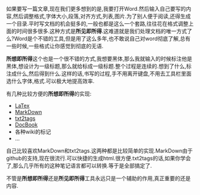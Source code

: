 
如果要写一篇文章,现在我们更多想到的是,我要打开Word.然后输入自己要写的内容,然后调整格式,字体大小,段落,对齐方式,列表,图片.为了别人便于阅读,还得生成一个目录.平时写文档的机会挺多的,一般也都是这么一个套路,往往花在格式调整上面的时间很多很多.这种方式是**所见即所得**.这难道就是我们处理文档的唯一方式了么?Word是个不错的工具,但是用了这么多年,也不敢说自己对word彻底了解,总有一些时候,一些格式让你感觉到彻底的无语.

**所想即所得**这个也是一个很不错的方式,我想要黑体,那么我就输入的时候标注他是黑体,想设计为一级标题,那么就给标成一级标题.整个过程是连续的.想到了什么,标注成什么,然后得到什么.这样的话,书写的过程,手不用离开键盘,不用去工具栏里面选什么字体,格式.可以极大地提高效率.

有几种比较方便的**所想即所得**的实现:

*   [LaTex][1]
*   [MarkDown][2]
*   [txt2tags][3]
*   [DocBook][4]
*   各种wiki的标记
*   …

自己比较喜欢MarkDown和txt2tags.这两种都是比较简单的实现.MarkDown由于github的支持,现在很流行.可以快捷的生成html.很方便.txt2tags的话,如果你学会了,那么几乎所有的这种笔记语言都可以转换.等于是全部搞定了.

不管是**所想即所得**还是**所见即所得**工具永远只是一个辅助的作用,真正重要的还是内容.

 [1]: http://www.latex-project.org/
 [2]: http://daringfireball.net/projects/markdown/
 [3]: http://txt2tags.org
 [4]: http://www.docbook.org/
